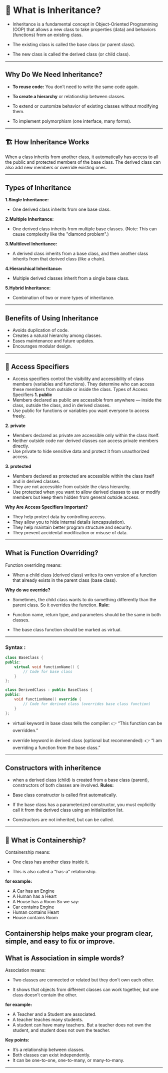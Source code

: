 # 🌳 **What is Inheritance?**
- Inheritance is a fundamental concept in Object-Oriented Programming (OOP) that allows a new class to take properties (data) and behaviors (functions) from an existing class.

- The existing class is called the base class (or parent class).

- The new class is called the derived class (or child class).

---

## **Why Do We Need Inheritance?**
- **To reuse code:** You don’t need to write the same code again.

- **To create a hierarchy** or relationship between classes.

- To extend or customize behavior of existing classes without modifying them.

- To implement polymorphism (one interface, many forms).

---

## 🏗️ **How Inheritance Works**
When a class inherits from another class, it automatically has access to all the public and protected members of the base class. The derived class can also add new members or override existing ones.

---
## **Types of Inheritance**
**1.Single Inheritance:**
- One derived class inherits from one base class.

**2.Multiple Inheritance:**
- One derived class inherits from multiple base classes.
(Note: This can cause complexity like the "diamond problem".)

**3.Multilevel Inheritance:**
- A derived class inherits from a base class, and then another class inherits from that derived class (like a chain).

**4.Hierarchical Inheritance:**
- Multiple derived classes inherit from a single base class.

**5.Hybrid Inheritance:**
- Combination of two or more types of inheritance.

---
## **Benefits of Using Inheritance**
- Avoids duplication of code.
- Creates a natural hierarchy among classes.
- Eases maintenance and future updates.
- Encourages modular design.

---
## 🔐 **Access Specifiers**
- Access specifiers control the visibility and accessibility of class members (variables and functions). They determine who can access these members from outside or inside the class.
Types of Access Specifiers
**1. public**
- Members declared as public are accessible from anywhere — inside the class, outside the class, and in derived classes.
- Use public for functions or variables you want everyone to access freely.

**2. private**
- Members declared as private are accessible only within the class itself.
- Neither outside code nor derived classes can access private members directly.
- Use private to hide sensitive data and protect it from unauthorized access.

**3. protected**
- Members declared as protected are accessible within the class itself and in derived classes.
- They are not accessible from outside the class hierarchy.
- Use protected when you want to allow derived classes to use or modify members but keep them hidden from general outside access.

**Why Are Access Specifiers Important?**
- They help protect data by controlling access.
- They allow you to hide internal details (encapsulation).
- They help maintain better program structure and security.
- They prevent accidental modification or misuse of data.

---
## **What is Function Overriding?**
Function overriding means:

- When a child class (derived class) writes its own version of a function that already exists in the parent class (base class).

**Why do we override?**
- Sometimes, the child class wants to do something differently than the parent class. So it overrides the function.
**Rule:**
- Function name, return type, and parameters should be the same in both classes.

- The base class function should be marked as virtual.
---
### Syntax :

```cpp
class BaseClass {
public:
    virtual void functionName() {
        // Code for base class
    }
};

class DerivedClass : public BaseClass {
public:
    void functionName() override {
        // Code for derived class (overrides base class function)
    }
};
```
- virtual keyword in base class tells the compiler:
👉 “This function can be overridden.”

- override keyword in derived class (optional but recommended):
👉 “I am overriding a function from the base class.”
---
## Constructors with inheritence
- when a derived class (child) is created from a base class (parent), constructors of both classes are involved.
**Rules:**
- Base class constructor is called first automatically.

- If the base class has a parameterized constructor, you must explicitly call it from the derived class using an initialization list.

- Constructors are not inherited, but can be called.

---
## 🤔 **What is Containership?**
Containership means:
- One class has another class inside it.

- This is also called a "has-a" relationship.

**for example:**
- A Car has an Engine
- A Human has a Heart
- A House has a Room
So we say:
- Car contains Engine
- Human contains Heart
- House contains Room

Containership helps make your program clear, simple, and easy to fix or improve.
---
## **What is Association in simple words?**
Association means:
- Two classes are connected or related but they don’t own each other.

- It shows that objects from different classes can work together, but one class doesn’t contain the other.

**for example:**
- A Teacher and a Student are associated.
- A teacher teaches many students.
- A student can have many teachers.
But a teacher does not own the student, and student does not own the teacher.

**Key points:**
- It’s a relationship between classes.
- Both classes can exist independently.
- It can be one-to-one, one-to-many, or many-to-many.

---
